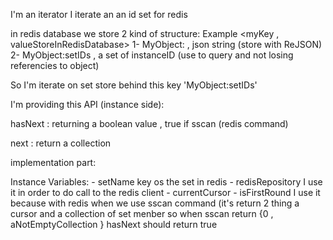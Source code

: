 I'm an iterator I iterate an an id set for redis 

in redis database we store 2 kind of structure:
Example <myKey , valueStoreInRedisDatabase>
1- MyObject:<instanceID> , json string (store with ReJSON) 
2- MyObject:setIDs , a set of instanceID (use to query and not losing referencies to object)

So I'm iterate on set store behind this key 'MyObject:setIDs'

I'm providing this API (instance side):

hasNext : returning a boolean value , true if sscan (redis command)

next : return a collection 

implementation part: 
	
Instance Variables:
	- setName 					<String> key os the set in redis
	- redisRepository        <VORedisRepository> I use it in order to do call to the redis client
	- currentCursor 			<integer> 
	- isFirstRound           <Boolean> I use it because with redis when we use sscan command (it's return 2 thing a cursor and a collection of set menber so when sscan return {0 , aNotEmptyCollection } hasNext should return true  